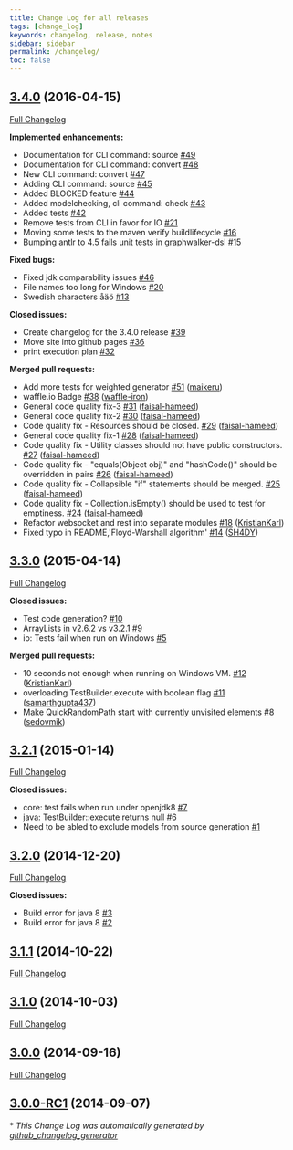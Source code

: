 ```yaml
---
title: Change Log for all releases
tags: [change_log]
keywords: changelog, release, notes
sidebar: sidebar
permalink: /changelog/
toc: false
---
```


## [3.4.0](https://github.com/GraphWalker/graphwalker-project/tree/3.4.0) (2016-04-15)
[Full Changelog](https://github.com/GraphWalker/graphwalker-project/compare/3.3.0...3.4.0)

**Implemented enhancements:**

- Documentation for CLI command: source [\#49](https://github.com/GraphWalker/graphwalker-project/issues/49)
- Documentation for CLI command: convert [\#48](https://github.com/GraphWalker/graphwalker-project/issues/48)
- New CLI command: convert [\#47](https://github.com/GraphWalker/graphwalker-project/issues/47)
- Adding CLI command: source [\#45](https://github.com/GraphWalker/graphwalker-project/issues/45)
- Added BLOCKED feature [\#44](https://github.com/GraphWalker/graphwalker-project/issues/44)
- Added modelchecking, cli command: check [\#43](https://github.com/GraphWalker/graphwalker-project/issues/43)
- Added tests [\#42](https://github.com/GraphWalker/graphwalker-project/issues/42)
- Remove tests from CLI in favor for IO [\#21](https://github.com/GraphWalker/graphwalker-project/issues/21)
- Moving some tests to the maven verify buildlifecycle  [\#16](https://github.com/GraphWalker/graphwalker-project/issues/16)
- Bumping antlr to 4.5 fails unit tests in graphwalker-dsl [\#15](https://github.com/GraphWalker/graphwalker-project/issues/15)

**Fixed bugs:**

- Fixed  jdk comparability issues [\#46](https://github.com/GraphWalker/graphwalker-project/issues/46)
- File names too long for Windows [\#20](https://github.com/GraphWalker/graphwalker-project/issues/20)
- Swedish characters åäö [\#13](https://github.com/GraphWalker/graphwalker-project/issues/13)

**Closed issues:**

- Create changelog for the 3.4.0 release [\#39](https://github.com/GraphWalker/graphwalker-project/issues/39)
- Move site into github pages [\#36](https://github.com/GraphWalker/graphwalker-project/issues/36)
- print execution plan [\#32](https://github.com/GraphWalker/graphwalker-project/issues/32)

**Merged pull requests:**

- Add more tests for weighted generator [\#51](https://github.com/GraphWalker/graphwalker-project/pull/51) ([maikeru](https://github.com/maikeru))
- waffle.io Badge [\#38](https://github.com/GraphWalker/graphwalker-project/pull/38) ([waffle-iron](https://github.com/waffle-iron))
- General code quality fix-3 [\#31](https://github.com/GraphWalker/graphwalker-project/pull/31) ([faisal-hameed](https://github.com/faisal-hameed))
- General code quality fix-2 [\#30](https://github.com/GraphWalker/graphwalker-project/pull/30) ([faisal-hameed](https://github.com/faisal-hameed))
- Code quality fix - Resources should be closed. [\#29](https://github.com/GraphWalker/graphwalker-project/pull/29) ([faisal-hameed](https://github.com/faisal-hameed))
- General code quality fix-1 [\#28](https://github.com/GraphWalker/graphwalker-project/pull/28) ([faisal-hameed](https://github.com/faisal-hameed))
- Code quality fix - Utility classes should not have public constructors. [\#27](https://github.com/GraphWalker/graphwalker-project/pull/27) ([faisal-hameed](https://github.com/faisal-hameed))
- Code quality fix - "equals\(Object obj\)" and "hashCode\(\)" should be overridden in pairs [\#26](https://github.com/GraphWalker/graphwalker-project/pull/26) ([faisal-hameed](https://github.com/faisal-hameed))
- Code quality fix - Collapsible "if" statements should be merged.  [\#25](https://github.com/GraphWalker/graphwalker-project/pull/25) ([faisal-hameed](https://github.com/faisal-hameed))
- Code quality fix - Collection.isEmpty\(\) should be used to test for emptiness. [\#24](https://github.com/GraphWalker/graphwalker-project/pull/24) ([faisal-hameed](https://github.com/faisal-hameed))
- Refactor websocket and rest into separate  modules [\#18](https://github.com/GraphWalker/graphwalker-project/pull/18) ([KristianKarl](https://github.com/KristianKarl))
- Fixed typo in README,'Floyd-Warshall algorithm' [\#14](https://github.com/GraphWalker/graphwalker-project/pull/14) ([SH4DY](https://github.com/SH4DY))

## [3.3.0](https://github.com/GraphWalker/graphwalker-project/tree/3.3.0) (2015-04-14)
[Full Changelog](https://github.com/GraphWalker/graphwalker-project/compare/3.2.1...3.3.0)

**Closed issues:**

- Test code generation? [\#10](https://github.com/GraphWalker/graphwalker-project/issues/10)
- ArrayLists in v2.6.2 vs v3.2.1 [\#9](https://github.com/GraphWalker/graphwalker-project/issues/9)
- io: Tests fail when run on Windows [\#5](https://github.com/GraphWalker/graphwalker-project/issues/5)

**Merged pull requests:**

- 10 seconds not enough when running on Windows VM. [\#12](https://github.com/GraphWalker/graphwalker-project/pull/12) ([KristianKarl](https://github.com/KristianKarl))
- overloading TestBuilder.execute with boolean flag [\#11](https://github.com/GraphWalker/graphwalker-project/pull/11) ([samarthgupta437](https://github.com/samarthgupta437))
- Make QuickRandomPath start with currently unvisited elements [\#8](https://github.com/GraphWalker/graphwalker-project/pull/8) ([sedovmik](https://github.com/sedovmik))

## [3.2.1](https://github.com/GraphWalker/graphwalker-project/tree/3.2.1) (2015-01-14)
[Full Changelog](https://github.com/GraphWalker/graphwalker-project/compare/3.2.0...3.2.1)

**Closed issues:**

- core: test fails when run under openjdk8 [\#7](https://github.com/GraphWalker/graphwalker-project/issues/7)
- java: TestBuilder::execute returns null [\#6](https://github.com/GraphWalker/graphwalker-project/issues/6)
- Need to be abled to exclude models from source generation [\#1](https://github.com/GraphWalker/graphwalker-project/issues/1)

## [3.2.0](https://github.com/GraphWalker/graphwalker-project/tree/3.2.0) (2014-12-20)
[Full Changelog](https://github.com/GraphWalker/graphwalker-project/compare/3.1.1...3.2.0)

**Closed issues:**

- Build error for java 8 [\#3](https://github.com/GraphWalker/graphwalker-project/issues/3)
- Build error for java 8 [\#2](https://github.com/GraphWalker/graphwalker-project/issues/2)

## [3.1.1](https://github.com/GraphWalker/graphwalker-project/tree/3.1.1) (2014-10-22)
[Full Changelog](https://github.com/GraphWalker/graphwalker-project/compare/3.1.0...3.1.1)

## [3.1.0](https://github.com/GraphWalker/graphwalker-project/tree/3.1.0) (2014-10-03)
[Full Changelog](https://github.com/GraphWalker/graphwalker-project/compare/3.0.0...3.1.0)

## [3.0.0](https://github.com/GraphWalker/graphwalker-project/tree/3.0.0) (2014-09-16)
[Full Changelog](https://github.com/GraphWalker/graphwalker-project/compare/3.0.0-RC1...3.0.0)

## [3.0.0-RC1](https://github.com/GraphWalker/graphwalker-project/tree/3.0.0-RC1) (2014-09-07)


\* *This Change Log was automatically generated by [github_changelog_generator](https://github.com/skywinder/Github-Changelog-Generator)*

